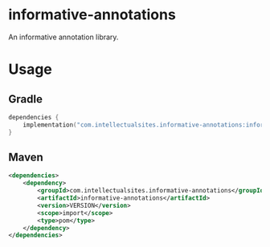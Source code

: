 # informative-annotations
An informative annotation library.

# Usage

## Gradle
```kt
dependencies {
    implementation("com.intellectualsites.informative-annotations:informative-annotations:<VERSION>")
}
```

## Maven
```xml
<dependencies>
    <dependency>
        <groupId>com.intellectualsites.informative-annotations</groupId>
        <artifactId>informative-annotations</artifactId>
        <version>VERSION</version>
        <scope>import</scope>
        <type>pom</type>
    </dependency>
</dependencies>
```
